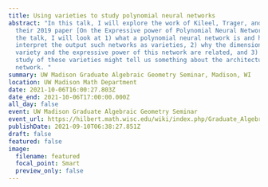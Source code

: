 ```yaml
---
title: Using varieties to study polynomial neural networks
abstract: "In this talk, I will explore the work of Kileel, Trager, and Bruna in
  their 2019 paper [On the Expressive power of Polynomial Neural Networks](https://arxiv.org/abs/1905.12207). In
  the talk, I will look at 1) what a polynomial neural network is and how we can
  interpret the output such networks as varieties, 2) why the dimension of this
  variety and the expressive power of this network are related, and 3) how the
  study of these varieties might tell us something about the architecture of the
  network. "
summary: UW Madison Graduate Algebraic Geometry Seminar, Madison, WI
location: UW Madison Math Department
date: 2021-10-06T16:00:27.803Z
date_end: 2021-10-06T17:00:00.000Z
all_day: false
event: UW Madison Graduate Algebraic Geometry Seminar
event_url: https://hilbert.math.wisc.edu/wiki/index.php/Graduate_Algebraic_Geometry_Seminar
publishDate: 2021-09-10T06:38:27.851Z
draft: false
featured: false
image:
  filename: featured
  focal_point: Smart
  preview_only: false
---
```

